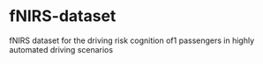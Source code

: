 # fNIRS-dataset
fNIRS dataset for the driving risk cognition of1 passengers in highly automated driving scenarios

